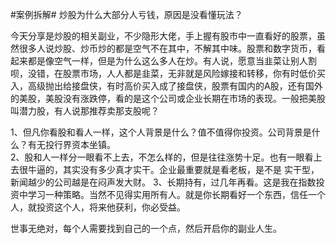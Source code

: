 #案例拆解# 炒股为什么大部分人亏钱，原因是没看懂玩法？

今天分享是炒股的相关副业，不少隐形大佬，手上握有股市中一直看好的股票，虽然很多人说炒股、炒币炒的都是空气不在其中，不解其中味。股票和数字货币，看起来都是像空气一样，但是为什么这么多人在炒。有人说，愿意当韭菜让别人割呗，没错，在股票市场，人人都是韭菜，无非就是风险嫁接和转移，你有时低价买入，高级抛出给接盘侠，有时高价买入成了接盘侠，股票有国内的A股，还有国外的美股，美股没有涨跌停，看的是这个公司或企业长期在市场的表现。一般把美股叫潜力股，有人说那推荐卖那支股呢？

1、但凡你看股和看人一样，这个人背景是什么？值不值得你投资。公司背景是什么？有无投行界资本坐镇。  
2、股和人一样分一眼看不上去，不怎么样的，但是往往涨势十足。也有一眼看上去很牛逼的，其实没有多少真才实干。企业最重要就是看老板，是不是
实干型，新闻越少的公司越是在闷声发大财。
3、长期持有，过几年再看。这是我在指数投资中学习一种策略。当然不见得实用所有人。就是你长期看好一个东西，信任一个人，就投资这个人，将来他获利，你必受益。

世事无绝对，每个人需要找到自己的一个点，然后开启你的副业人生。
